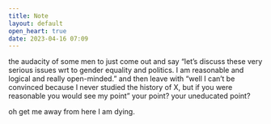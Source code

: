 ```yaml
---
title: Note
layout: default
open_heart: true
date: 2023-04-16 07:09
---
```


the audacity of some men to just come out and say “let’s discuss these very serious issues wrt to gender equality and politics. I am reasonable and logical and really open-minded.” and then leave with “well I can’t be convinced because I never studied the history of X, but if you were reasonable you would see my point” your point? your uneducated point?

oh get me away from here I am dying.
